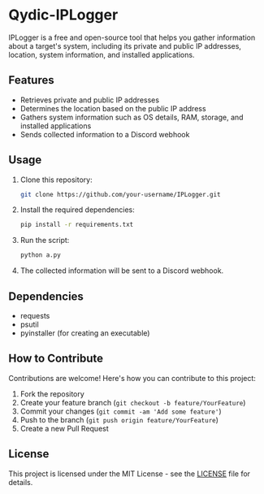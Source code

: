 # Qydic-IPLogger

IPLogger is a free and open-source tool that helps you gather information about a target's system, including its private and public IP addresses, location, system information, and installed applications.

## Features

- Retrieves private and public IP addresses
- Determines the location based on the public IP address
- Gathers system information such as OS details, RAM, storage, and installed applications
- Sends collected information to a Discord webhook

## Usage

1. Clone this repository:

    ```bash
    git clone https://github.com/your-username/IPLogger.git
    ```

2. Install the required dependencies:

    ```bash
    pip install -r requirements.txt
    ```

3. Run the script:

    ```bash
    python a.py
    ```

4. The collected information will be sent to a Discord webhook.

## Dependencies

- requests
- psutil
- pyinstaller (for creating an executable)

## How to Contribute

Contributions are welcome! Here's how you can contribute to this project:

1. Fork the repository
2. Create your feature branch (`git checkout -b feature/YourFeature`)
3. Commit your changes (`git commit -am 'Add some feature'`)
4. Push to the branch (`git push origin feature/YourFeature`)
5. Create a new Pull Request

## License

This project is licensed under the MIT License - see the [LICENSE](LICENSE) file for details.
